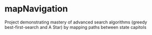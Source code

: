 # mapNavigation
Project demonstrating mastery of advanced search algorithms (greedy best-first-search and A Star) by mapping paths between state capitols
